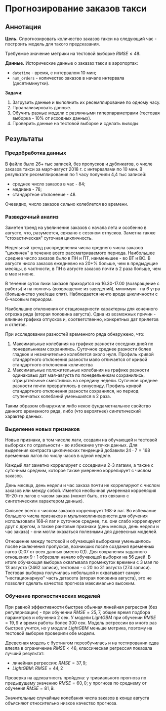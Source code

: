 #  Прогнозирование заказов такси
## Аннотация
**Цель.** Спрогнозировать количество заказов такси на следующий час - построить модель для такого предсказания.

Требуемое значение метрики на тестовой выборке $RMSE\le48$.

**Данные.** Исторические данные о заказах такси в аэропортах:
- `datetime` - время, с интервалом 10 мин;
- `num_orders` - количество заказов в начале интервала (десятиминутки).

**Задачи:**

1. Загрузить данные и выполнить их ресемплирование по одному часу.
2. Проанализировать данные.
3. Обучить разные модели с различными гиперпараметрами (тестовая выборка - 10% от исходных данных).
4. Проверить данные на тестовой выборке и сделать выводы

## Результаты
### Предобработка данных 
В файле было 26+ тыс записей, без пропусков и дубликатов, о числе заказов такси за март-август 2018 г. с интервалами по 10 мин. В результате ресемплирования по 1 часу  получили 4,4 тыс записей:
- среднее число заказов в час - 84;
- медиана - 78;
- стандартное отклонение - 48.

Очевидно, число заказов сильно колеблется во времени.

### Разведочный анализ
Заметен тренд на увеличение заказов с начала лета и особенно в августе, что, разумеется, связано с сезоном отпусков. Заметна также "стохастическая" суточная цикличность. 

Недельный тренд распределения числа среднего числа заказов "цикличен" в течение всего рассматриваемого периода. Наибольшее среднее число заказов было в ПН и ПТ, наименьшее - во ВТ и ВС. В августе число заказов ежедневно на 20+% больше, чем в предыдущие месяцы, в частности, в ПН в августе заказов почти в 2 раза больше, чем в мае и июне.

В течение суток пики заказов приходится на 16.30-17.00 (возвращение с работы) и на полночь (возвращение из заведений), минимум - на 6 утра (большинство уже/еще спят). Наблюдается нечто вроде цикличности с 6-часовым периодом.

Наибольшие отклонения от стационарности характерны для конечного отрезка ряда (вторая половина августа). Одна из возможных причин - влияние графика отпусков и, соответственно, конкретных дат прилетов и отлетов. 

При исследовании разностей временного ряда обнаружено, что: 
1. Максимальные колебания на графике разности соседних дней по понедельникам сохранились. Суточное среднее разности более гладкое и незначительно колеблется около нуля. Профиль кривой стандартного отклонения разности мало отличается от кривой стандартного отклонения количества
2. Максимальные положительные колебания на графике разности одинаковых дат мая-августа по понедельникам сохранились, отрицательные сместились на середину недели. Суточное среднее разности почти превратилось в синусоиду. Профиль кривой стандартного отклонения разности сохранился, но период ступенчатых колебаний уменьшился в 2 раза.

Таким образом обнаружили либо некое фундаметнальное свойство данного временного ряда, либо (что вероятнее) синтетический характер данных.

### Выделение новых признаков
Новые признаки, в том чисоле лаги, создали на обучающей и тестовой выборках по отдельности - во избежание утечки данных. Для выделения контраста циклических тенденций добавили $24\cdot7=168$ временных лагов по числу часов в одной неделе.

Каждый лаг заметно коррелирует с соседними 2-3 лагами, а также с суточным средним, которое также умеренно коррелирует с числом заказов. 

День месяца, день недели и час заказа почти не коррелируют с числом заказов или между собой. Имеется необычная умеренная корреляция 19-20-го лагов с часом заказа (может быть, это связано с синтетическим характером данных).

Сильнее всего с числом заказов коррелирует 168-й лаг. Во избежание большого числа признаков и мультиколлинеарности для обучения использовали 168-й лаг и суточное среднее, т.к. они слабо коррелируют друг с другом, а также ранговые признаки (день месяца, день недели и час заказа) - они могли оказаться полезными для древесных моделей.

Отношение между тестовой и обучающей выборками уменьшилось после исключения пропусков, возникших после создания временных лагов (0,07 от всех данных вместо 0,1).  Для сохранения заданного отношения $9:1$ обрезали начало обучающей выборки на 56 дней. В итоге обучающая выборка охватывала промежуток времени с 3 мая по 13 августа (2462 записи), тестовая - с 20 по 31 августа (274 записи). Тестовая выборка получилась небольшой и охватывает самую "нестационарную" часть датасета (вторая половина августа), это не позволит сделать качество прогноза максимально высоким.

### Обучение прогностических моделей
При равной эффективности быстрее обычная линейная регрессия (без регуляризации) - при обучении $RMSE=25,7$, общее время подбора параметров и обучения $2$ сек. У модели *LightGBM* при обучении $RMSE=19,9$ и время работы более $300$ сек. Модель регрессии во много раз быстрее учится, но у модели *LightGBM* меньше метрика, поэтому на тестовой выборке проверили обе модели. 

Древесная модель с бустингом переобучилась и на тестировании едва влезла в ограничение $RMSE<48$, классическая регрессия показала лучший результат:
- линейная регрессия: $RMSE=37,9$;
- *LightGBM*: $RMSE=44,2$

Проверка на адекватность пройдена: у тривиального прогноза по предыдущему значению $RMSE=60,0$; у прогноза по среднему от обучения $RMSE=81,9$.

Значительные случайные колебания числа заказов в конце августа объясняют относительно низкое качество прогноза.